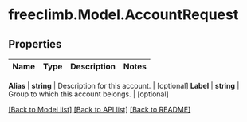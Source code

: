# freeclimb.Model.AccountRequest



## Properties

Name | Type | Description | Notes
------------ | ------------- | ------------- | -------------

**Alias** | **string** | Description for this account. | [optional] 
**Label** | **string** | Group to which this account belongs. | [optional] 


 [[Back to Model list]](../README.md#documentation-for-models) [[Back to API list]](../README.md#documentation-for-api-endpoints) [[Back to README]](../README.md)



